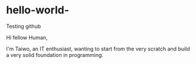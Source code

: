 # hello-world-
Testing github

Hi fellow Human,  

I'm Taiwo, an IT enthusiast, wanting to start from the very scratch and build a very solid foundation in programming. 
